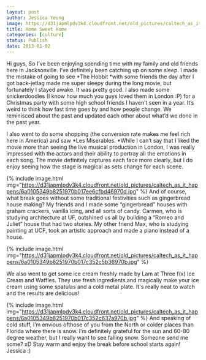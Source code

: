 ```yaml
---
layout: post
author: Jessica Yeung
image: https://d31japmlpdv3k4.cloudfront.net/old_pictures/caltech_as_it_happens/6a0105349b8251970b017d3f5b1d81970c.jpg
title: Home Sweet Home
categories: [culture]
status: Publish
date: 2013-01-02
---
```


Hi guys,
So I’ve been enjoying spending time with my family and old
friends here in Jacksonville. I’ve definitely been catching up on some sleep. I
made the mistake of going to see *The
Hobbit *with some friends the day after I got back-jetlag made me super
sleepy during the long movie, but fortunately I stayed awake. It was pretty
good. I also made some snickerdoodles (I know how much you guys loved them in
London :P) for a Christmas party with some high school friends I haven’t seen
in a year. It’s weird to think how fast time goes by and how people change. We
reminisced about the past and updated each other about what’d we done in the
past year. 

I also went to do some shopping (the conversion rate makes
me feel rich here in America) and saw *Les
Miserables. *While I can’t say that I liked the movie more than seeing the
live musical production in London, I was really impressed with the actors and
their ability to portray all the emotions in each song. The movie definitely
captures each face more clearly, but I
do enjoy seeing how the stage is magical as sets change for each scene. 


{% include image.html img="https://d31japmlpdv3k4.cloudfront.net/old_pictures/caltech_as_it_happens/6a0105349b8251970b017ee6cfbd46970d.jpg" %}
And of course, what break goes without some traditional
festivities such as gingerbread house making? My friends and I made some
“gingerbread” houses with graham crackers, vanilla icing, and all sorts of
candy. Carmen, who is studying architecture at UF, outshined us all by building
a “Romeo and Juliet” house that had two stories. My other friend Max, who is
studying painting at UCF, took an artistic approach and made a piano instead of
a house. 


{% include image.html img="https://d31japmlpdv3k4.cloudfront.net/old_pictures/caltech_as_it_happens/6a0105349b8251970b017c352c5b36970b.jpg" %}

We also went to get some ice cream freshly made by Lam at Three f(x) Ice Cream and Waffles. They use fresh ingredients and magically make your ice cream using some spatulas and a cold metal plate. It's really neat to watch and the results are delicious!


{% include image.html img="https://d31japmlpdv3k4.cloudfront.net/old_pictures/caltech_as_it_happens/6a0105349b8251970b017c352c637a970b.jpg" %}
And speaking of cold stuff, I’m envious ofthose of you from the North or colder places than Florida
where there is snow. I’m definitely grateful for the
sun and 60-80 degree weather, but I really want to see falling snow. Someone
send me some? xD
Stay warm and enjoy the break before school starts again!
Jessica :)
